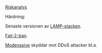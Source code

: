 <a href="https://onedrive.live.com/view.aspx?resid=2D9FB42CCE997022!453&ithint=file%2cpptx&authkey=!AKI_4iet3SAE1xk"> Riskanalys</a>

Härdning:

Senaste versionen av <a href="https://en.wikipedia.org/wiki/LAMP_(software_bundle)">LAMP-stacken</a>.

<a href="https://www.fail2ban.org/wiki/index.php/Main_Page">Fail-2-ban</a>.

<a href="https://www.digitalocean.com/community/tutorials/how-to-protect-against-dos-and-ddos-with-mod_evasive-for-apache-on-centos-7">Modevasive</a> skyddar mot DDoS attacker bl.a.
